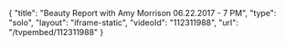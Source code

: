 {
    "title": "Beauty Report with Amy Morrison 06.22.2017 - 7 PM",
    "type": "solo",
    "layout": "iframe-static",
    "videoId": "112311988",
    "url": "\/tvpembed\/112311988"
}